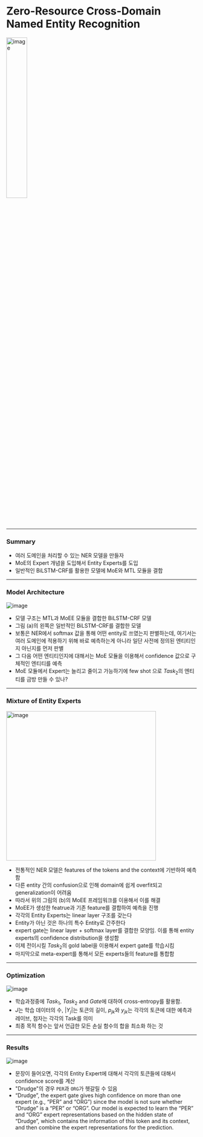 # Zero-Resource Cross-Domain Named Entity Recognition
<img width="33%" alt="image" src="https://user-images.githubusercontent.com/41967014/172985907-d548606d-046d-4509-97a6-0eb6252295b3.png">

*******
### Summary
- 여러 도메인을 처리할 수 있는 NER 모델을 만들자
- MoE의 Expert 개념을 도입해서 Entity Experts를 도입 
- 일반적인 BiLSTM-CRF를 활용한 모델에 MoE와 MTL 모듈을 결합

*******
### Model Architecture
![image](https://user-images.githubusercontent.com/41967014/172986136-f6904005-0628-44bb-a66a-2ccb3ee3a269.png)
- 모델 구조는 MTL과 MoEE 모듈을 결합한 BiLSTM-CRF 모델
- 그림 (a)의 왼쪽은 일반적인 BiLSTM-CRF를 결합한 모델
- 보통은 NER에서 softmax 값을 통해 어떤 entity로 쓰였는지 판별하는데, 여기서는 여러 도메인에 적용하기 위해 바로 예측하는게 아니라 일단 사전에 정의된 엔티티인지 아닌지를 먼저 판별
- 그 다음 어떤 엔티티인지에 대해서는 MoE 모듈을 이용해서 confidence 값으로 구체적인 엔티티를 예측
- MoE 모듈에서 Expert는 늘리고 줄이고 가능하기에 few shot 으로 $Task_2$의 엔티티를 금방 만들 수 있나?

*******
### Mixture of Entity Experts
<img width="396" alt="image" src="https://user-images.githubusercontent.com/41967014/173003665-9934314d-9700-40a4-a5d5-d54493c19696.png">

- 전통적인 NER 모델은 features of the tokens and the context에 기반하여 예측함
- 다른 entity 간의 confusion으로 인해 domain에 쉽게 overfit되고 generalization이 어려움
- 따라서 위의 그림의 (b)의 MoEE 프레임워크를 이용해서 이를 해결
- MoEE가 생성한 featrue과 기존 feature를 결합하여 예측을 진행
- 각각의 Entity Experts는 linear layer 구조를 갖는다
- Entity가 아닌 것은 하나의 특수 Entity로 간주한다
- expert gate는 linear layer + softmax layer를 결합한 모양임. 이를 통해 entity experts의 confidence distribution을 생성함
- 이제 전이시킬 $Task_2$의 gold label을 이용해서 expert gate를 학습시킴
- 마지막으로 meta-expert를 통해서 모든 experts들의 feature를 통합함

*******
### Optimization
![image](https://user-images.githubusercontent.com/41967014/172987002-f212e698-3de6-4a0b-8689-012e9969fbdd.png)
- 학습과정중에 $Task_1$, $Task_2$ and $Gate$에 대하여 cross-entropy를 활용함.
- $J$는 학습 데이터의 수, $|Y_j|$는 토큰의 길이, $p_{jk}$와 $y_{jk}$는 각각의 토큰에 대한 예측과 레이브, 첨자는 각각의 Task를 의미
- 최종 목적 함수는 앞서 언급한 모든 손실 함수의 합을 최소화 하는 것

*******
### Results
![image](https://user-images.githubusercontent.com/41967014/172987792-b1701aaa-d5fa-4d17-9811-7dd5d5bd2c81.png)
- 문장이 들어오면, 각각의 Entity Expert에 대해서 각각의 토큰들에 대해서 confidence score를 계산
- "Drudge"의 경우 `PER`과 `ORG`가 헷갈릴 수 있음
- “Drudge”, the expert gate gives high confidence on more than one expert (e.g., “PER” and “ORG”) since the model is not sure whether “Drudge” is a “PER” or “ORG”. Our model is expected to learn the “PER” and “ORG” expert representations based on the hidden state of “Drudge”, which contains the information of this token and its context, and then combine the expert representations for the prediction.
